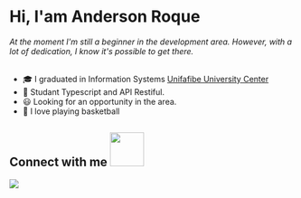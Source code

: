 # Hi, I'am Anderson Roque

<i>At the moment I'm still a beginner in the development area. However, with a lot of dedication, I know it's possible to get there. </i>
<br> <br>
- 🎓 I graduated in Information Systems [Unifafibe University Center](https://www.unifafibe.com.br/)
- 📖 Studant Typescript and API Restiful.
- 😃 Looking for an opportunity in the area.
- 🏀 I love playing basketball 

## Connect with me <img src="https://media.giphy.com/media/LnQjpWaON8nhr21vNW/giphy.gif" width="60">
<a href="https://www.instagram.com/andersow_roque/"><img src="https://img.shields.io/badge/Instagram-E4405F?style=for-the-badge&logo=instagram&logoColor=white"></a>

